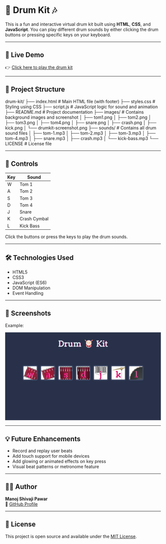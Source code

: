 # 🥁 Drum Kit 🎶

This is a fun and interactive virtual drum kit built using **HTML**, **CSS**, and **JavaScript**. You can play different drum sounds by either clicking the drum buttons or pressing specific keys on your keyboard.

---

## 🚀 Live Demo

👉 [Click here to play the drum kit](https://manoj-9899.github.io/drum-kit-mini-project/)  

---

## 📁 Project Structure

drum-kit/
├── index.html          # Main HTML file (with footer)
├── styles.css          # Styling using CSS
├── script.js           # JavaScript logic for sound and animation
├── README.md           # Project documentation
├── images/             # Contains background images and screenshot
│   ├── tom1.png
│   ├── tom2.png
│   ├── tom3.png
│   ├── tom4.png
│   ├── snare.png
│   ├── crash.png
│   ├── kick.png
│   └── drumkit-screenshot.png
├── sounds/             # Contains all drum sound files
│   ├── tom-1.mp3
│   ├── tom-2.mp3
│   ├── tom-3.mp3
│   ├── tom-4.mp3
│   ├── snare.mp3
│   ├── crash.mp3
│   └── kick-bass.mp3
└── LICENSE             # License file

---

## 🔑 Controls

| Key | Sound        |
|-----|--------------|
| W   | Tom 1        |
| A   | Tom 2        |
| S   | Tom 3        |
| D   | Tom 4        |
| J   | Snare        |
| K   | Crash Cymbal |
| L   | Kick Bass    |

Click the buttons or press the keys to play the drum sounds.

---

## 🛠️ Technologies Used

- HTML5
- CSS3
- JavaScript (ES6)
- DOM Manipulation
- Event Handling

---

## 📸 Screenshots

Example:  

![Drum Kit Screenshot](images/drum-kit.png)

---

## 💡 Future Enhancements

- Record and replay user beats
- Add touch support for mobile devices
- Add glowing or animated effects on key press
- Visual beat patterns or metronome feature

---

## 👨‍💻 Author

**Manoj Shivaji Pawar**  
🔗 [GitHub Profile](https://github.com/manoj-9899) 

---

## 📄 License

This project is open source and available under the [MIT License](LICENSE).
